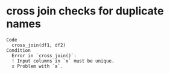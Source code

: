 # cross join checks for duplicate names

    Code
      cross_join(df1, df2)
    Condition
      Error in `cross_join()`:
      ! Input columns in `x` must be unique.
      x Problem with `a`.

